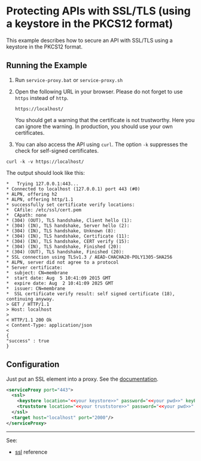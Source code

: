# Protecting APIs with SSL/TLS (using a keystore in the PKCS12 format)

This example describes how to secure an API with SSL/TLS using a keystore in the PKCS12 format.  


## Running the Example

1. Run `service-proxy.bat` or `service-proxy.sh`
2. Open the following URL in your browser. Please do not forget to use `https` instead of `http`.

    `https://localhost/`

    You should get a warning that the certificate is not trustworthy. Here you can ignore the warning. In production, you should use your own certificates.

3. You can also access the API using `curl`. The option `-k` suppresses the check for self-signed certificates.

```                                                                                                    
curl -k -v https://localhost/
```

The output should look like this:

```
*   Trying 127.0.0.1:443...
* Connected to localhost (127.0.0.1) port 443 (#0)
* ALPN, offering h2
* ALPN, offering http/1.1
* successfully set certificate verify locations:
*  CAfile: /etc/ssl/cert.pem
*  CApath: none
* (304) (OUT), TLS handshake, Client hello (1):
* (304) (IN), TLS handshake, Server hello (2):
* (304) (IN), TLS handshake, Unknown (8):
* (304) (IN), TLS handshake, Certificate (11):
* (304) (IN), TLS handshake, CERT verify (15):
* (304) (IN), TLS handshake, Finished (20):
* (304) (OUT), TLS handshake, Finished (20):
* SSL connection using TLSv1.3 / AEAD-CHACHA20-POLY1305-SHA256
* ALPN, server did not agree to a protocol
* Server certificate:
*  subject: CN=membrane
*  start date: Aug  5 10:41:09 2015 GMT
*  expire date: Aug  2 10:41:09 2025 GMT
*  issuer: CN=membrane
*  SSL certificate verify result: self signed certificate (18), continuing anyway.
> GET / HTTP/1.1
> Host: localhost
> 
< HTTP/1.1 200 Ok
< Content-Type: application/json
< 
{
"success" : true
}
```

## Configuration

Just put an SSL element into a proxy. See the [documentation](https://www.membrane-soa.org/service-proxy-doc/4.4/configuration/reference/ssl.htm).

```xml
<serviceProxy port="443">
  <ssl>
    <keystore location="<<your keystore>>" password="<<your pwd>>" keyPassword="<<your pwd>>" />
    <truststore location="<<your truststore>>" password="<<your pwd>>" />
  </ssl>
  <target host="localhost" port="2000"/>
</serviceProxy>
```

---
See:
- [ssl](https://membrane-soa.org/api-gateway-doc/current/configuration/reference/ssl.htm) reference 
